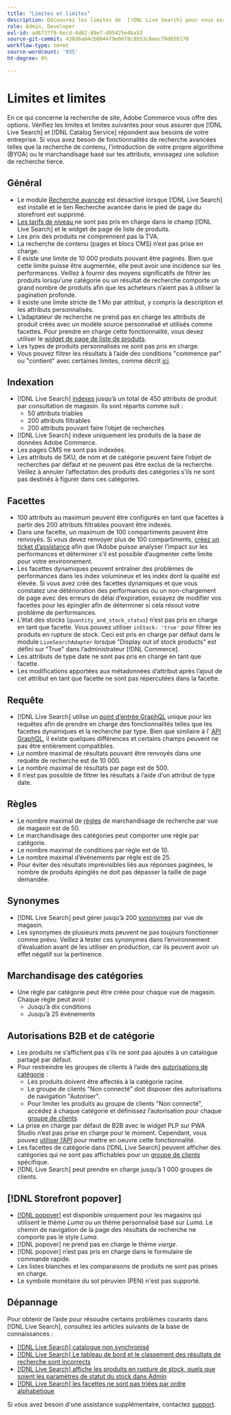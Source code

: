 ```yaml
---
title: "Limites et limites"
description: Découvrez les limites de  [!DNL Live Search] pour vous assurer qu’il répond aux besoins de votre entreprise.
role: Admin, Developer
exl-id: ad6737f9-6ecd-4d82-89e7-d95425e4ba53
source-git-commit: 438d6a04cb0044f9e06f8c8b53c8eec79d650170
workflow-type: tm+mt
source-wordcount: '935'
ht-degree: 0%

---
```


# Limites et limites

En ce qui concerne la recherche de site, Adobe Commerce vous offre des options. Vérifiez les limites et limites suivantes pour vous assurer que [!DNL Live Search] et [!DNL Catalog Service] répondent aux besoins de votre entreprise. Si vous avez besoin de fonctionnalités de recherche avancées telles que la recherche de contenu, l’introduction de votre propre algorithme (BYOA) ou le marchandisage basé sur les attributs, envisagez une solution de recherche tierce.

## Général

- Le module [Recherche avancée](https://experienceleague.adobe.com/en/docs/commerce-admin/catalog/catalog/search/search) est désactivé lorsque [!DNL Live Search] est installé et le lien Recherche avancée dans le pied de page du storefront est supprimé.
- [Les tarifs de niveau ](https://experienceleague.adobe.com/en/docs/commerce-admin/catalog/products/pricing/product-price-tier) ne sont pas pris en charge dans le champ [!DNL Live Search] et le widget de page de liste de produits.
- Les prix des produits ne comprennent pas la TVA.
- La recherche de contenu (pages et blocs CMS) n’est pas prise en charge.
- Il existe une limite de 10 000 produits pouvant être paginés. Bien que cette limite puisse être augmentée, elle peut avoir une incidence sur les performances. Veillez à fournir des moyens significatifs de filtrer les produits lorsqu’une catégorie ou un résultat de recherche comporte un grand nombre de produits afin que les acheteurs n’aient pas à utiliser la pagination profonde.
- Il existe une limite stricte de 1 Mo par attribut, y compris la description et les attributs personnalisés.
- L’adaptateur de recherche ne prend pas en charge les attributs de produit créés avec un modèle source personnalisé et utilisés comme facettes. Pour prendre en charge cette fonctionnalité, vous devez utiliser le [widget de page de liste de produits](plp-styling.md).
- Les types de produits personnalisés ne sont pas pris en charge.
- Vous pouvez filtrer les résultats à l’aide des conditions &quot;commence par&quot; ou &quot;contient&quot; avec certaines limites, comme décrit [ici](https://developer.adobe.com/commerce/services/graphql/live-search/product-search/#limitations).

## Indexation

- [!DNL Live Search] [indexes](indexing.md) jusqu’à un total de 450 attributs de produit par consultation de magasin. Ils sont répartis comme suit :
   - 50 attributs triables
   - 200 attributs filtrables
   - 200 attributs pouvant faire l’objet de recherches
- [!DNL Live Search] indexe uniquement les produits de la base de données Adobe Commerce.
- Les pages CMS ne sont pas indexées.
- Les attributs de SKU, de nom et de catégorie peuvent faire l’objet de recherches par défaut et ne peuvent pas être exclus de la recherche. Veillez à annuler l’affectation des produits des catégories s’ils ne sont pas destinés à figurer dans ces catégories.

## Facettes

- 100 attributs au maximum peuvent être configurés en tant que facettes à partir des 200 attributs filtrables pouvant être indexés.
- Dans une facette, un maximum de 100 compartiments peuvent être renvoyés. Si vous devez renvoyer plus de 100 compartiments, [créez un ticket d’assistance](https://experienceleague.adobe.com/en/docs/commerce-knowledge-base/kb/help-center-guide/magento-help-center-user-guide) afin que l’Adobe puisse analyser l’impact sur les performances et déterminer s’il est possible d’augmenter cette limite pour votre environnement.
- Les facettes dynamiques peuvent entraîner des problèmes de performances dans les index volumineux et les index dont la qualité est élevée. Si vous avez créé des facettes dynamiques et que vous constatez une détérioration des performances ou un non-chargement de page avec des erreurs de délai d’expiration, essayez de modifier vos facettes pour les épingler afin de déterminer si cela résout votre problème de performances.
- L’état des stocks (`quantity_and_stock_status`) n’est pas pris en charge en tant que facette. Vous pouvez utiliser `inStock: 'true'` pour filtrer les produits en rupture de stock. Ceci est pris en charge par défaut dans le module `LiveSearchAdapter` lorsque &quot;Display out of stock products&quot; est défini sur &quot;True&quot; dans l’administrateur [!DNL Commerce].
- Les attributs de type date ne sont pas pris en charge en tant que facette.
- Les modifications apportées aux métadonnées d’attribut après l’ajout de cet attribut en tant que facette ne sont pas répercutées dans la facette.

## Requête

- [!DNL Live Search] utilise un [point d’entrée GraphQL](https://developer.adobe.com/commerce/services/graphql/live-search/) unique pour les requêtes afin de prendre en charge des fonctionnalités telles que les facettes dynamiques et la recherche par type. Bien que similaire à l’ [API GraphQL](https://developer.adobe.com/commerce/webapi/graphql/), il existe quelques différences et certains champs peuvent ne pas être entièrement compatibles.
- Le nombre maximal de résultats pouvant être renvoyés dans une requête de recherche est de 10 000.
- Le nombre maximal de résultats par page est de 500.
- Il n’est pas possible de filtrer les résultats à l’aide d’un attribut de type date.

## Règles

- Le nombre maximal de [règles](rules.md) de marchandisage de recherche par vue de magasin est de 50.
- Le marchandisage des catégories peut comporter une règle par catégorie.
- Le nombre maximal de conditions par règle est de 10.
- Le nombre maximal d’événements par règle est de 25.
- Pour éviter des résultats imprévisibles liés aux réponses paginées, le nombre de produits épinglés ne doit pas dépasser la taille de page demandée.

## Synonymes

- [!DNL Live Search] peut gérer jusqu’à 200 [synonymes](synonyms.md) par vue de magasin.
- Les synonymes de plusieurs mots peuvent ne pas toujours fonctionner comme prévu. Veillez à tester ces synonymes dans l’environnement d’évaluation avant de les utiliser en production, car ils peuvent avoir un effet négatif sur la pertinence.

## Marchandisage des catégories

- Une règle par catégorie peut être créée pour chaque vue de magasin. Chaque règle peut avoir :
   - Jusqu’à dix conditions
   - Jusqu’à 25 événements

## Autorisations B2B et de catégorie

- Les produits ne s’affichent pas s’ils ne sont pas ajoutés à un catalogue partagé par défaut.
- Pour restreindre les groupes de clients à l’aide des [autorisations de catégorie](https://experienceleague.adobe.com/en/docs/commerce-admin/catalog/categories/category-permissions) :
   - Les produits doivent être affectés à la catégorie racine.
   - Le groupe de clients &quot;Non connecté&quot; doit disposer des autorisations de navigation &quot;Autoriser&quot;.
   - Pour limiter les produits au groupe de clients &quot;Non connecté&quot;, accédez à chaque catégorie et définissez l’autorisation pour chaque [groupe de clients](https://experienceleague.adobe.com/en/docs/commerce-admin/b2b/shared-catalogs/catalog-shared-manage).
- La prise en charge par défaut de B2B avec le widget PLP sur PWA Studio n’est pas prise en charge pour le moment. Cependant, vous pouvez [utiliser l’API](install.md#pwa-support) pour mettre en oeuvre cette fonctionnalité.
- Les facettes de catégorie dans [!DNL Live Search] peuvent afficher des catégories qui ne sont pas affichables pour un [groupe de clients](https://experienceleague.adobe.com/en/docs/commerce-admin/b2b/shared-catalogs/catalog-shared-manage) spécifique.
- [!DNL Live Search] peut prendre en charge jusqu’à 1 000 groupes de clients.

## [!DNL Storefront popover]

- [[!DNL popover]](storefront-popover.md) est disponible uniquement pour les magasins qui utilisent le thème *Luma* ou un thème personnalisé basé sur *Luma*. Le chemin de navigation de la page des résultats de recherche ne comporte pas le style *Luma*.
- [!DNL popover] ne prend pas en charge le thème *vierge*.
- [!DNL popover] n’est pas pris en charge dans le formulaire de commande rapide.
- Les listes blanches et les comparaisons de produits ne sont pas prises en charge.
- Le symbole monétaire du sol péruvien (PEN) n&#39;est pas supporté.

## Dépannage

Pour obtenir de l’aide pour résoudre certains problèmes courants dans [!DNL Live Search], consultez les articles suivants de la base de connaissances :

- [[!DNL Live Search] catalogue non synchronisé](https://experienceleague.adobe.com/en/docs/commerce-knowledge-base/kb/troubleshooting/miscellaneous/live-search-catalog-data-sync)
- [[!DNL Live Search] Le tableau de bord et le classement des résultats de recherche sont incorrects](https://experienceleague.adobe.com/en/docs/commerce-knowledge-base/kb/troubleshooting/miscellaneous/live-search-dashboard-ranking-incorrect)
- [[!DNL Live Search] affiche les produits en rupture de stock, quels que soient les paramètres de statut du stock dans Admin](https://experienceleague.adobe.com/en/docs/commerce-knowledge-base/kb/troubleshooting/miscellaneous/live-search-displays-out-of-stock-products)
- [[!DNL Live Search] les facettes ne sont pas triées par ordre alphabétique](https://experienceleague.adobe.com/en/docs/commerce-knowledge-base/kb/troubleshooting/miscellaneous/live-search-facets-not-sorted)

Si vous avez besoin d&#39;une assistance supplémentaire, contactez [support](https://experienceleague.adobe.com/en/docs/commerce-knowledge-base/kb/help-center-guide/magento-help-center-user-guide).
